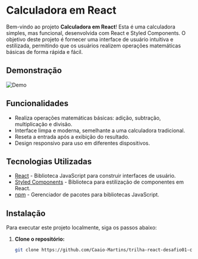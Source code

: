 # Calculadora em React

Bem-vindo ao projeto **Calculadora em React**! Esta é uma calculadora simples, mas funcional, desenvolvida com React e Styled Components. O objetivo deste projeto é fornecer uma interface de usuário intuitiva e estilizada, permitindo que os usuários realizem operações matemáticas básicas de forma rápida e fácil.

## Demonstração

![Demo](src/calculadora01.gif)  <!-- Insira um link para uma imagem ou GIF da sua calculadora em funcionamento -->

## Funcionalidades

- Realiza operações matemáticas básicas: adição, subtração, multiplicação e divisão.
- Interface limpa e moderna, semelhante a uma calculadora tradicional.
- Reseta a entrada após a exibição do resultado.
- Design responsivo para uso em diferentes dispositivos.

## Tecnologias Utilizadas

- [React](https://reactjs.org/) - Biblioteca JavaScript para construir interfaces de usuário.
- [Styled Components](https://styled-components.com/) - Biblioteca para estilização de componentes em React.
- [npm](https://www.npmjs.com/) - Gerenciador de pacotes para bibliotecas JavaScript.

## Instalação

Para executar este projeto localmente, siga os passos abaixo:

1. **Clone o repositório:**

   ```bash
   git clone https://github.com/Caaio-Martins/trilha-react-desafio01-calculadora.git
